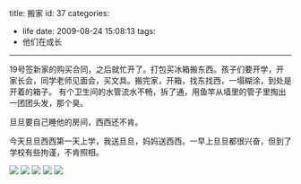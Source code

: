 title: 搬家
id: 37
categories:
  - life
date: 2009-08-24 15:08:13
tags:
  - 他们在成长
---

19号签新家的购买合同，之后就忙开了。打包买冰箱搬东西。孩子们要开学，开家长会，同学老师见面会，买文具。搬完家，开箱，找东找西，一塌糊涂，到处是开着的箱子。
有个卫生间的水管流水不畅，拆了通，用鱼竿从墙里的管子里掏出一团团头发，那个臭。

旦旦要自己睡他的房间，西西还不肯。

今天旦旦西西第一天上学，我送旦旦，妈妈送西西。一早上旦旦都很兴奋，但到了学校有些拘谨，不肯照相。

[![](http://papasocean.files.wordpress.com/2009/08/08242009414.jpg?w=300)](http://papasocean.files.wordpress.com/2009/08/08242009414.jpg?w=300)
[![](http://papasocean.files.wordpress.com/2009/08/08242009418.jpg?w=300)](http://papasocean.files.wordpress.com/2009/08/08242009418.jpg?w=300)
[![](http://papasocean.files.wordpress.com/2009/08/08242009419.jpg?w=300)](http://papasocean.files.wordpress.com/2009/08/08242009419.jpg?w=300)
[![](http://papasocean.files.wordpress.com/2009/08/08242009421.jpg?w=300)](http://papasocean.files.wordpress.com/2009/08/08242009421.jpg?w=300)
[![](http://papasocean.files.wordpress.com/2009/08/08242009420.jpg?w=300)](http://papasocean.files.wordpress.com/2009/08/08242009420.jpg?w=300)